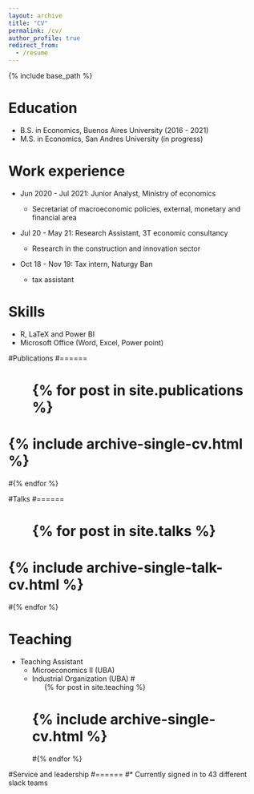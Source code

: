 ```yaml
---
layout: archive
title: "CV"
permalink: /cv/
author_profile: true
redirect_from:
  - /resume
---
```


{% include base_path %}

Education
======
* B.S. in Economics, Buenos Aires University (2016 - 2021)
* M.S. in Economics, San Andres University (in progress)

Work experience
======
* Jun 2020 - Jul 2021: Junior Analyst, Ministry of economics
  * Secretariat of macroeconomic policies, external, monetary and financial area

* Jul 20 - May 21: Research Assistant, 3T economic consultancy 
  * Research in the construction and innovation sector

* Oct 18 - Nov 19: Tax intern, Naturgy Ban
  * tax assistant 
 
  
Skills
======
* R, LaTeX and Power BI
* Microsoft Office (Word, Excel, Power point)
  
#Publications
#======
 # <ul>{% for post in site.publications %}
  #  {% include archive-single-cv.html %}
  #{% endfor %}</ul>
  
#Talks
#======
 # <ul>{% for post in site.talks %}
  #  {% include archive-single-talk-cv.html %}
  #{% endfor %}</ul>
  
Teaching
======
* Teaching Assistant
  * Microeconomics II (UBA)
  * Industrial Organization (UBA) 
  #<ul>{% for post in site.teaching %}
   # {% include archive-single-cv.html %}
  #{% endfor %}</ul>
  
#Service and leadership
#======
#* Currently signed in to 43 different slack teams
